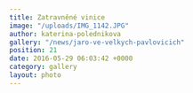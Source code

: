 ```yaml
---
title: Zatravněné vinice
image: "/uploads/IMG_1142.JPG"
author: katerina-polednikova
gallery: "/news/jaro-ve-velkych-pavlovicich"
position: 21
date: 2016-05-29 06:03:42 +0000
category: gallery
layout: photo
---
```


